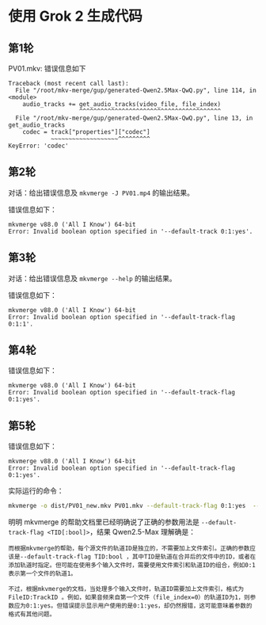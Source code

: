 # 使用 Grok 2 生成代码

## 第1轮

PV01.mkv: 错误信息如下

```
Traceback (most recent call last):
  File "/root/mkv-merge/gup/generated-Qwen2.5Max-QwQ.py", line 114, in <module>
    audio_tracks += get_audio_tracks(video_file, file_index)
                    ^^^^^^^^^^^^^^^^^^^^^^^^^^^^^^^^^^^^^^^^
  File "/root/mkv-merge/gup/generated-Qwen2.5Max-QwQ.py", line 13, in get_audio_tracks
    codec = track["properties"]["codec"]
            ~~~~~~~~~~~~~~~~~~~^^^^^^^^^
KeyError: 'codec'
```

## 第2轮

对话：给出错误信息及 `mkvmerge -J PV01.mp4` 的输出结果。

错误信息如下：

```
mkvmerge v88.0 ('All I Know') 64-bit
Error: Invalid boolean option specified in '--default-track 0:1:yes'.
```

## 第3轮

对话：给出错误信息及 `mkvmerge --help` 的输出结果。

错误信息如下：

```
mkvmerge v88.0 ('All I Know') 64-bit
Error: Invalid boolean option specified in '--default-track-flag 0:1:1'.
```

## 第4轮

错误信息如下：

```
mkvmerge v88.0 ('All I Know') 64-bit
Error: Invalid boolean option specified in '--default-track-flag 0:1:yes'.
```

## 第5轮

错误信息如下：

```
mkvmerge v88.0 ('All I Know') 64-bit
Error: Invalid boolean option specified in '--default-track-flag 0:1:yes'.
```

实际运行的命令：
```bash
mkvmerge -o dist/PV01_new.mkv PV01.mkv --default-track-flag 0:1:yes  --no-subtitles --language 0:und --track-name 0:"简体中文" --default-track-flag 0:yes dist/subsetted/PV01.SC.ass --language 0:und --track-name 0:"简体中文" --default-track-flag 0:no dist/subsetted/PV01.TC.ass --attach-file dist/subsetted/方正准圆_GBK.MNN27RAV.ttf --attach-file dist/subsett
```

明明 mkvmerge 的帮助文档里已经明确说了正确的参数用法是 `--default-track-flag <TID[:bool]>`，结果 Qwen2.5-Max 理解确是：

```
而根据mkvmerge的帮助，每个源文件的轨道ID是独立的，不需要加上文件索引。正确的参数应该是--default-track-flag TID:bool ，其中TID是轨道在合并后的文件中的ID，或者在添加轨道时指定。但可能在使用多个输入文件时，需要使用文件索引和轨道ID的组合，例如0:1表示第一个文件的轨道1。

不过，根据mkvmerge的文档，当处理多个输入文件时，轨道ID需要加上文件索引，格式为FileID:TrackID 。例如，如果音频来自第一个文件（file_index=0）的轨道ID为1，则参数应为0:1:yes。但错误提示显示用户使用的是0:1:yes，却仍然报错，这可能意味着参数的格式有其他问题。
```
